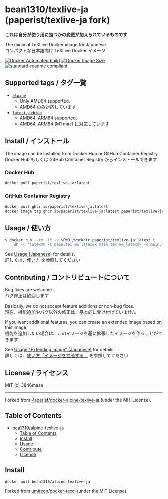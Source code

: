 # bean1310/texlive-ja (paperist/texlive-ja fork)

**これは自分が使う用に幾つかの変更が加えられているものです**

The minimal TeXLive Docker image for Japanese <br/>
コンパクトな日本語向け TeXLive Docker イメージ

[![Docker Automated build](https://img.shields.io/docker/automated/bean1310/alpine-texlive-ja.svg)](https://hub.docker.com/r/bean1310/alpine-texlive-ja/)
[![Docker Image Size](https://images.microbadger.com/badges/image/bean1310/alpine-texlive-ja.svg)](https://microbadger.com/images/bean1310/alpine-texlive-ja "Get your own image badge on microbadger.com")
[![standard-readme compliant](https://img.shields.io/badge/standard--readme-OK-green.svg)](https://github.com/RichardLitt/standard-readme)

## Supported tags / タグ一覧

- [`alpine`](./alpine/Dockerfile)
  - Only AMD64 supported.
  - AMD64 のみ対応しています
- [`latest`](./debian/Dockerfile), [`debian`](./debian/Dockerfile)
  - AMD64, ARM64 supported.
  - AMD64, ARM64 (M1 mac) に対応しています

## Install / インストール

The image can be installed from Docker Hub or GitHub Container Registry. <br/>
Docker Hub もしくは GitHub Container Registry からインストールできます

### Docker Hub

```bash
docker pull paperist/texlive-ja:latest
```

### GitHub Container Registry

```bash
docker pull ghcr.io/paperist/texlive-ja:latest
docker image tag ghcr.io/paperist/texlive-ja:latest paperist/texlive-ja:latest
```

## Usage / 使い方

```bash
$ docker run --rm -it -v $PWD:/workdir paperist/texlive-ja:latest \
    sh -c 'latexmk -C main.tex && latexmk main.tex && latexmk -c main.tex'
```

See [Usage (Japanese)](./docs/usage.md) for details. <br/>
詳しくは、[使い方](./docs/usage.md) を参照してください

## Contributing / コントリビュートについて

Bug fixes are welcome. <br/>
バグ修正は歓迎します

Basically, we do not accept feature additions or non-bug fixes. <br/>
現在、機能追加やバグ以外の修正は、基本的に受け付けていません

If you want additional features, you can create an extended image based on this image. <br/>
機能を追加したい場合は、このイメージを基に拡張したイメージを作ることができます

See [Usage "Extending image" (Japanese)](./docs/usage.md) for details. <br/>
詳しくは、[使い方「イメージを拡張する」](./docs/usage.md) を参照してください

## License / ライセンス

MIT (c) 3846masa

---

Forked from [Paperist/docker-alpine-texlive-ja](https://github.com/Paperist/docker-alpine-texlive-ja) \(under the MIT License\).

## Table of Contents
- [bea1310/alpine-texlive-ja](#bea1310alpine-texlive-ja)
  - [Table of Contents](#table-of-contents)
  - [Install](#install)
  - [Usage](#usage)
  - [Contribute](#contribute)
  - [License](#license)

## Install

```bash
docker pull bean1310/alpine-texlive-ja
```

Forked from [umireon/docker-texci] \(under the MIT License\).

[umireon/docker-texci]: https://github.com/umireon/docker-texci
